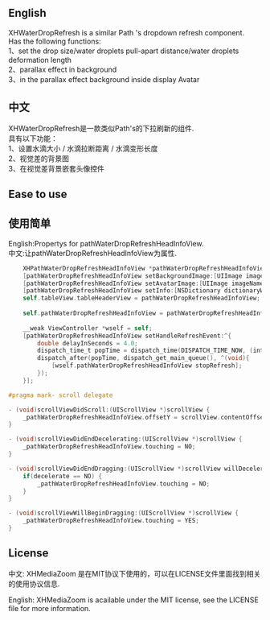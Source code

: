 ## English
XHWaterDropRefresh is a similar Path 's dropdown refresh component.       
Has the following functions:         
1、set the drop size/water droplets pull-apart distance/water droplets deformation length         
2、parallax effect in background         
3、in the parallax effect background inside display Avatar        


## 中文
XHWaterDropRefresh是一款类似Path's的下拉刷新的组件.       
具有以下功能：        
1、设置水滴大小  / 水滴拉断距离  / 水滴变形长度          
2、视觉差的背景图      
3、在视觉差背景嵌套头像控件      

## Ease to use
## 使用简单
English:Propertys for pathWaterDropRefreshHeadInfoView.      
中文:让pathWaterDropRefreshHeadInfoView为属性.       
``` objective-c   
    XHPathWaterDropRefreshHeadInfoView *pathWaterDropRefreshHeadInfoView = [[XHPathWaterDropRefreshHeadInfoView alloc] initWithFrame:CGRectMake(0, 0, CGRectGetWidth(self.view.bounds), 140)];
    [pathWaterDropRefreshHeadInfoView setBackgroundImage:[UIImage imageNamed:@"MenuBackground"]];
    [pathWaterDropRefreshHeadInfoView setAvatarImage:[UIImage imageNamed:@"meicon.png"]];
    [pathWaterDropRefreshHeadInfoView setInfo:[NSDictionary dictionaryWithObjectsAndKeys:@"Jack", XHUserNameKey, @"1990-10-19", XHBirthdayKey, nil]];
    self.tableView.tableHeaderView = pathWaterDropRefreshHeadInfoView;
    
    self.pathWaterDropRefreshHeadInfoView = pathWaterDropRefreshHeadInfoView;
    
    __weak ViewController *wself = self;
    [pathWaterDropRefreshHeadInfoView setHandleRefreshEvent:^{
        double delayInSeconds = 4.0;
        dispatch_time_t popTime = dispatch_time(DISPATCH_TIME_NOW, (int64_t)(delayInSeconds * NSEC_PER_SEC));
        dispatch_after(popTime, dispatch_get_main_queue(), ^(void){
            [wself.pathWaterDropRefreshHeadInfoView stopRefresh];
        });
    }];
```
``` objective-c   
#pragma mark- scroll delegate

- (void)scrollViewDidScroll:(UIScrollView *)scrollView {
    _pathWaterDropRefreshHeadInfoView.offsetY = scrollView.contentOffset.y;
}

- (void)scrollViewDidEndDecelerating:(UIScrollView *)scrollView {
    _pathWaterDropRefreshHeadInfoView.touching = NO;
}

- (void)scrollViewDidEndDragging:(UIScrollView *)scrollView willDecelerate:(BOOL)decelerate {
    if(decelerate == NO) {
        _pathWaterDropRefreshHeadInfoView.touching = NO;
    }
}

- (void)scrollViewWillBeginDragging:(UIScrollView *)scrollView {
    _pathWaterDropRefreshHeadInfoView.touching = YES;
}

```



## License

中文:      XHMediaZoom 是在MIT协议下使用的，可以在LICENSE文件里面找到相关的使用协议信息.

English:   XHMediaZoom is acailable under the MIT license, see the LICENSE file for more information.
